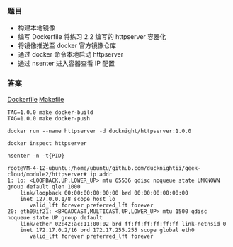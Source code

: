 ### 题目
- 构建本地镜像 
- 编写 Dockerfile 将练习 2.2 编写的 httpserver 容器化 
- 将镜像推送至 docker 官方镜像仓库 
- 通过 docker 命令本地启动 httpserver 
- 通过 nsenter 进入容器查看 IP 配置

### 答案

[Dockerfile](../module2/httpserver/Dockerfile)
[Makefile](../module2/httpserver/Makefile)

```
TAG=1.0.0 make docker-build
TAG=1.0.0 make docker-push

docker run --name httpserver -d ducknight/httpserver:1.0.0

docker inspect httpserver

nsenter -n -t{PID}
```

```
root@VM-4-12-ubuntu:/home/ubuntu/github.com/ducknightii/geek-cloud/module2/httpserver# ip addr
1: lo: <LOOPBACK,UP,LOWER_UP> mtu 65536 qdisc noqueue state UNKNOWN group default qlen 1000
    link/loopback 00:00:00:00:00:00 brd 00:00:00:00:00:00
    inet 127.0.0.1/8 scope host lo
       valid_lft forever preferred_lft forever
20: eth0@if21: <BROADCAST,MULTICAST,UP,LOWER_UP> mtu 1500 qdisc noqueue state UP group default
    link/ether 02:42:ac:11:00:02 brd ff:ff:ff:ff:ff:ff link-netnsid 0
    inet 172.17.0.2/16 brd 172.17.255.255 scope global eth0
       valid_lft forever preferred_lft forever
```